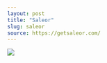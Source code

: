 ```yaml
---
layout: post
title: "Saleor"
slug: saleor
source: https://getsaleor.com/
---
```


<img src="/assets/img/screenshots/getsaleor.jpg">
